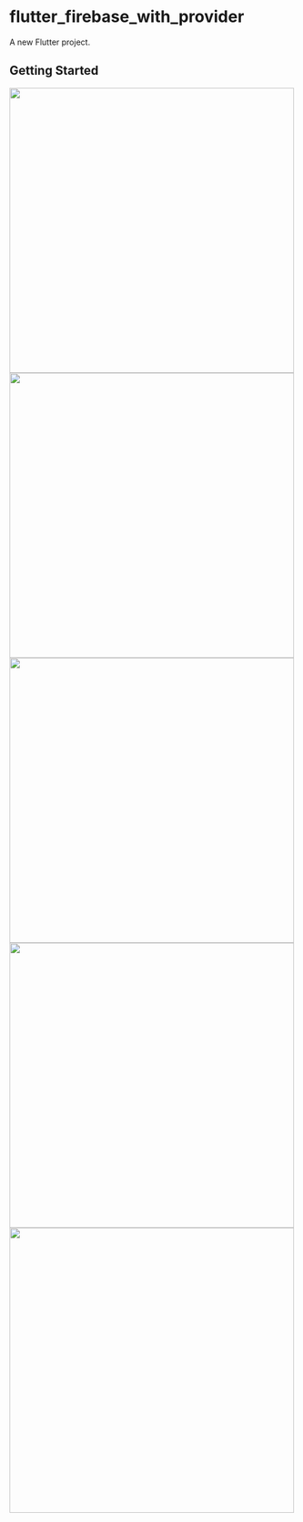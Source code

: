 # flutter_firebase_with_provider

A new Flutter project.

## Getting Started

<img src="https://user-images.githubusercontent.com/75885182/230547316-080638f1-12ea-4cdf-b4e7-61e433b7fb08.png" height=500px >     <img src="https://user-images.githubusercontent.com/75885182/230548234-734ef5b2-970a-4ff2-b1e8-e871bed4aa7f.png" height=500px >     <img src="https://user-images.githubusercontent.com/75885182/230547316-55816759-fd0a-45d2-bd54-6f7e4e524d88.png" height=500px >     <img src="https://user-images.githubusercontent.com/75885182/230547362-78e2edf0-0319-4463-86d1-08977d42e87f.png" height=500px >    <img src="https://user-images.githubusercontent.com/75885182/230547370-45db371b-ec57-4c1e-95e4-3e50ea0212ff.png" height=500px >


